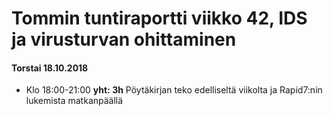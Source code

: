 # Tommin tuntiraportti viikko 42, IDS ja virusturvan ohittaminen

#### Torstai 18.10.2018
* Klo 18:00-21:00 **yht: 3h** 
Pöytäkirjan teko edelliseltä viikolta ja Rapid7:nin lukemista matkanpäällä
